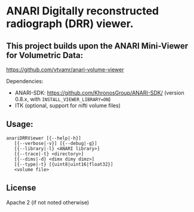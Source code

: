 # ANARI Digitally reconstructed radiograph (DRR) viewer.

## This project builds upon the ANARI Mini-Viewer for Volumetric Data:
https://github.com/vtvamr/anari-volume-viewer

Dependencies:

- ANARI-SDK: https://github.com/KhronosGroup/ANARI-SDK/ (version 0.8.x, with
`INSTALL_VIEWER_LIBRARY=ON`)
- ITK (optional, support for nifti volume files)

## Usage:

```
anariDRRViewer [{--help|-h}]
   [{--verbose|-v}] [{--debug|-g}]
   [{--library|-l} <ANARI library>]
   [{--trace|-t} <directory>]
   [{--dims|-d} <dimx dimy dimz>]
   [{--type|-t} [{uint8|uint16|float32}]
   <volume file>
```


## License

Apache 2 (if not noted otherwise)
